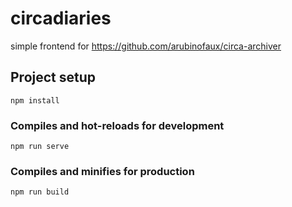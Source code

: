 # circadiaries

simple frontend for https://github.com/arubinofaux/circa-archiver

## Project setup
```
npm install
```

### Compiles and hot-reloads for development
```
npm run serve
```

### Compiles and minifies for production
```
npm run build
```